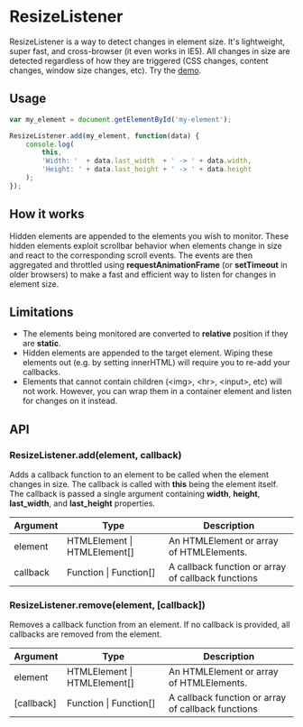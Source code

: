# ResizeListener

ResizeListener is a way to detect changes in element size. It's lightweight, super fast, and cross-browser (it even works in IE5).
All changes in size are detected regardless of how they are triggered (CSS changes, content changes, window size changes, etc).
Try the [demo](https://shimshamsam.github.io/ResizeListener/).


## Usage

```javascript
var my_element = document.getElementById('my-element');

ResizeListener.add(my_element, function(data) {
	console.log(
		this,
		'Width: '  + data.last_width  + ' -> ' + data.width,
		'Height: ' + data.last_height + ' -> ' + data.height
	);
});
```


## How it works

Hidden elements are appended to the elements you wish to monitor. These hidden elements exploit scrollbar behavior when elements change in size and react to the corresponding scroll events. The events are then aggregated and throttled using **requestAnimationFrame** (or **setTimeout** in older browsers) to make a fast and efficient way to listen for changes in element size.


## Limitations

* The elements being monitored are converted to **relative** position if they are **static**.
* Hidden elements are appended to the target element. Wiping these elements out (e.g. by setting innerHTML) will require you to re-add your callbacks.
* Elements that cannot contain children (&lt;img&gt;, &lt;hr&gt;, &lt;input&gt;, etc) will not work. However, you can wrap them in a container element and listen for changes on it instead.


## API


### ResizeListener.add(element, callback)

Adds a callback function to an element to be called when the element changes in size.
The callback is called with **this** being the element itself.
The callback is passed a single argument containing **width**, **height**, **last_width**, and **last_height** properties.

Argument  | Type                             | Description
--------- | ----                             | -----------
element   | HTMLElement &#124; HTMLElement[] | An HTMLElement or array of HTMLElements.
callback  | Function &#124; Function[]       | A callback function or array of callback functions


### ResizeListener.remove(element, [callback])

Removes a callback function from an element.
If no callback is provided, all callbacks are removed from the element.

Argument   | Type                             | Description
---------- | ----                             | -----------
element    | HTMLElement &#124; HTMLElement[] | An HTMLElement or array of HTMLElements.
[callback] | Function &#124; Function[]       | A callback function or array of callback functions
